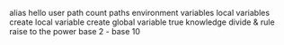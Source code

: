 alias
hello user
path
count paths
environment variables
local variables
create local variable
create global variable
true knowledge
divide & rule
raise to the power
base 2 - base 10
